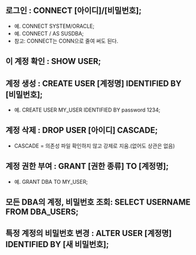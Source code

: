 ## 로그인 : CONNECT [아이디]/[비밀번호];

- 예. CONNECT SYSTEM/ORACLE;
- 예. CONNECT / AS SUSDBA;
- 참고: CONNECT는 CONN으로 줄여 써도 된다.

## 이 계정 확인 : SHOW USER;

## 계정 생성 : CREATE USER [계정명] IDENTIFIED BY [비밀번호];

- 예. CREATE USER MY_USER IDENTIFIED BY password 1234;

## 계정 삭제 : DROP USER [아이디] CASCADE;

- CASCADE = 의존성 파일 확인하지 않고 강제로 지움.(없어도 상관은 없음)

## 계정 권한 부여 : GRANT [권한 종류] TO [계정명];

- 예. GRANT DBA TO MY_USER;

## 모든 DBA의 계정, 비밀번호 조회:                                             SELECT USERNAME FROM DBA_USERS;

## 특정 계정의 비밀번호 변경 :                                                                   ALTER USER [계정명] IDENTIFIED BY [새 비밀번호];